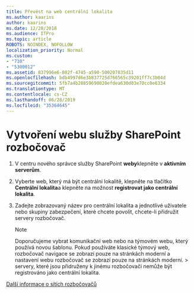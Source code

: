 ```yaml
---
title: Převést na web centrální lokalita
ms.author: kaarins
author: kaarins
ms.date: 12/28/2018
ms.audience: ITPro
ms.topic: article
ROBOTS: NOINDEX, NOFOLLOW
localization_priority: Normal
ms.custom:
- "710"
- "5300012"
ms.assetid: 837996e6-802f-4745-a590-500207835d11
ms.openlocfilehash: bdb4997d6e3b837725d766565c39201ff7c3b04d
ms.sourcegitcommit: 5fb7a4b28859690020efdea630d03e70cc0e6334
ms.translationtype: MT
ms.contentlocale: cs-CZ
ms.lasthandoff: 06/28/2019
ms.locfileid: "35364645"
---
```

# <a name="create-a-sharepoint-hub-site"></a>Vytvoření webu služby SharePoint rozbočovač

1. V centru nového správce služby SharePoint **weby**klepněte v **aktivním serverům**.

2. Vyberte web, který má být centrální lokalitě, klepněte na tlačítko **Centrální lokalita**a klepněte na možnost **registrovat jako centrální lokalita**.

3. Zadejte zobrazovaný název pro centrální lokalita a jednotlivé uživatele nebo skupiny zabezpečení, které chcete povolit, chcete-li přidružit servery rozbočovač.

    > [!NOTE]
    >  Doporučujeme vybrat komunikační web nebo na týmovém webu, který používá novou šablonu. Pokud používáte klasické týmový web, rozbočovač navigace se zobrazí pouze na stránkách moderní a nastavení webu rozbočovač se zobrazí pouze na stránkách moderní. > servery, které jsou přidruženy k jinému rozbočovači nemůže být registrováno jako centrální lokalita.
  
[Další informace o sítích rozbočovačů](https://go.microsoft.com/fwlink/?linkid=869149)
  